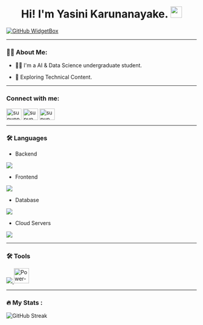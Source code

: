 <h1 align="center">
  Hi! I'm Yasini Karunanayake.
  <img src="https://media.giphy.com/media/hvRJCLFzcasrR4ia7z/giphy.gif" width="30px"/>
</h1>

[![GitHub WidgetBox](https://github-widgetbox.vercel.app/api/profile?username=YasiniK&data=followers,repositories,stars,commits&theme=nautilus)](https://github.com/YasiniK)


---
### 👩‍💻 About Me:


- :woman_student: I'm a AI & Data Science undergraduate student.

- :seedling: Exploring Technical Content.



---
### Connect with me:

<p align="left">
<a href="https://linkedin.com/in/yasini-karunanayake" target="blank"><img align="center" src="https://raw.githubusercontent.com/rahuldkjain/github-profile-readme-generator/master/src/images/icons/Social/linked-in-alt.svg" alt="supunnanayakkara" height="30" width="40" /></a>
<a href="https://instagram.com/toweestom" target="blank"><img align="center" src="https://raw.githubusercontent.com/rahuldkjain/github-profile-readme-generator/master/src/images/icons/Social/instagram.svg" alt="supun___lk" height="30" width="40" /></a>
<a href="https://fb.com/YasiniKarunanayake" target="blank"><img align="center" src="https://raw.githubusercontent.com/rahuldkjain/github-profile-readme-generator/master/src/images/icons/Social/facebook.svg" alt="supun.nanayakkaraii" height="30" width="40" /></a>


</p>

---

### 🛠️ Languages
- Backend
<p align="left">
  <a href="https://skillicons.dev">
    <img src="https://skillicons.dev/icons?i=py,java,r" />
  </a>
</p>

- Frontend
<p align="left">
  <a href="https://skillicons.dev">
    <img src="https://skillicons.dev/icons?i=html,css,js" />
  </a>
</p>

- Database
<p align="left">
  <a href="https://skillicons.dev">
    <img src="https://skillicons.dev/icons?i=mysql,postgresql" />
  </a>
</p>

- Cloud Servers
<p align="left">
  <a href="https://skillicons.dev">
    <img src="https://skillicons.dev/icons?i=aws" />
  </a>
</p>

---
### 🛠️ Tools
<p align="left">
  <a href="https://skillicons.dev">
    <img src="https://skillicons.dev/icons?i=github,figma,idea,pycharm,vscode,anaconda" />
    <img src="https://github.com/microsoft/PowerBI-Icons/blob/main/SVG/Power-BI.svg" title="Power-BI" alt="Power-BI" width="40" height="40"/>
  </a>
</p>


---

### 🔥 My Stats :
![GitHub Streak](http://github-readme-streak-stats.herokuapp.com?user=YasiniK)
